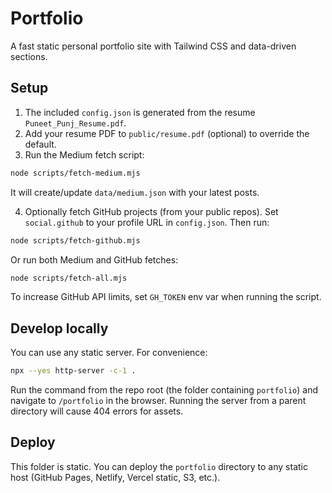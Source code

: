 # Portfolio

A fast static personal portfolio site with Tailwind CSS and data-driven sections.

## Setup

1. The included `config.json` is generated from the resume `Puneet_Punj_Resume.pdf`.
2. Add your resume PDF to `public/resume.pdf` (optional) to override the default.
3. Run the Medium fetch script:

```bash
node scripts/fetch-medium.mjs
```

It will create/update `data/medium.json` with your latest posts.

4. Optionally fetch GitHub projects (from your public repos). Set `social.github` to your profile URL in `config.json`. Then run:

```bash
node scripts/fetch-github.mjs
```

Or run both Medium and GitHub fetches:

```bash
node scripts/fetch-all.mjs
```

To increase GitHub API limits, set `GH_TOKEN` env var when running the script.

## Develop locally

You can use any static server. For convenience:

```bash
npx --yes http-server -c-1 .
```

Run the command from the repo root (the folder containing `portfolio`) and navigate to `/portfolio` in the browser. Running the server from a parent directory will cause 404 errors for assets.

## Deploy

This folder is static. You can deploy the `portfolio` directory to any static host (GitHub Pages, Netlify, Vercel static, S3, etc.).